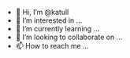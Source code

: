 - 👋 Hi, I’m @katull
- 👀 I’m interested in ...
- 🌱 I’m currently learning ...
- 💞️ I’m looking to collaborate on ...
- 📫 How to reach me ...

<!---
katull/katull is a ✨ special ✨ repository because its `README.md` (this file) appears on your GitHub profile.
You can click the Preview link to take a look at your changes.
--->
